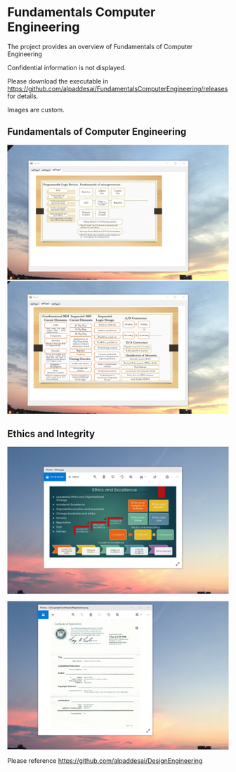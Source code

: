 # Fundamentals Computer Engineering

The project provides an overview of Fundamentals of Computer Engineering 

Confidential information is not displayed.

Please download the executable in https://github.com/alpaddesai/FundamentalsComputerEngineering/releases  for details.

Images are custom.

## Fundamentals of Computer Engineering
![image](Fundamentalsmicroprocessors.png)
![image](CombinationalCircuits.png)

## Ethics and Integrity
![image](EthicsandExcellence.png)

![image](USCopyrightCertificate.png)

Please reference https://github.com/alpaddesai/DesignEngineering
